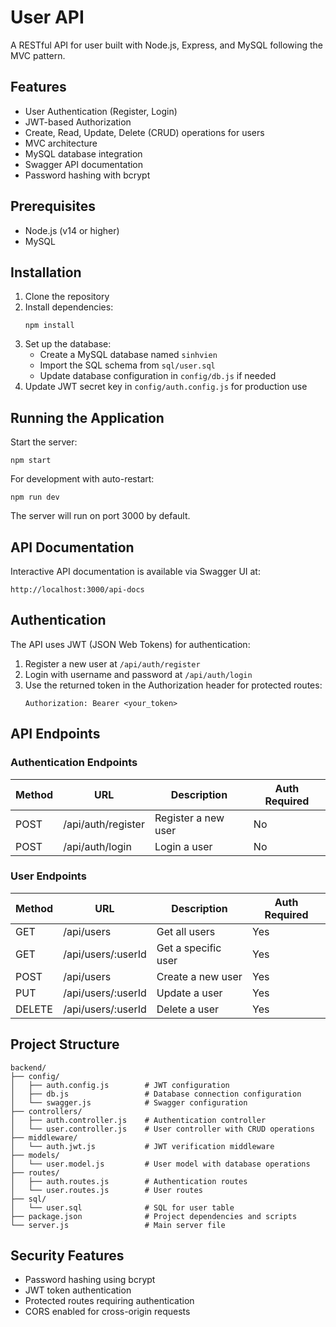# User API

A RESTful API for user built with Node.js, Express, and MySQL following the MVC pattern.

## Features

- User Authentication (Register, Login)
- JWT-based Authorization
- Create, Read, Update, Delete (CRUD) operations for users
- MVC architecture
- MySQL database integration
- Swagger API documentation
- Password hashing with bcrypt

## Prerequisites

- Node.js (v14 or higher)
- MySQL

## Installation

1. Clone the repository
2. Install dependencies:
   ```
   npm install
   ```
3. Set up the database:
   - Create a MySQL database named `sinhvien`
   - Import the SQL schema from `sql/user.sql`
   - Update database configuration in `config/db.js` if needed
4. Update JWT secret key in `config/auth.config.js` for production use

## Running the Application

Start the server:
```
npm start
```

For development with auto-restart:
```
npm run dev
```

The server will run on port 3000 by default.

## API Documentation

Interactive API documentation is available via Swagger UI at:
```
http://localhost:3000/api-docs
```

## Authentication

The API uses JWT (JSON Web Tokens) for authentication:

1. Register a new user at `/api/auth/register`
2. Login with username and password at `/api/auth/login`
3. Use the returned token in the Authorization header for protected routes:
   ```
   Authorization: Bearer <your_token>
   ```

## API Endpoints

### Authentication Endpoints

| Method | URL | Description | Auth Required |
|--------|-----|-------------|--------------|
| POST | /api/auth/register | Register a new user | No |
| POST | /api/auth/login | Login a user | No |

### User Endpoints

| Method | URL | Description | Auth Required |
|--------|-----|-------------|--------------|
| GET | /api/users | Get all users | Yes |
| GET | /api/users/:userId | Get a specific user | Yes |
| POST | /api/users | Create a new user | Yes |
| PUT | /api/users/:userId | Update a user | Yes |
| DELETE | /api/users/:userId | Delete a user | Yes |

## Project Structure

```
backend/
├── config/
│   ├── auth.config.js        # JWT configuration
│   ├── db.js                 # Database connection configuration
│   └── swagger.js            # Swagger configuration
├── controllers/
│   ├── auth.controller.js    # Authentication controller
│   └── user.controller.js    # User controller with CRUD operations
├── middleware/
│   └── auth.jwt.js           # JWT verification middleware
├── models/
│   └── user.model.js         # User model with database operations
├── routes/
│   ├── auth.routes.js        # Authentication routes
│   └── user.routes.js        # User routes
├── sql/
│   └── user.sql              # SQL for user table
├── package.json              # Project dependencies and scripts
└── server.js                 # Main server file
```

## Security Features

- Password hashing using bcrypt
- JWT token authentication
- Protected routes requiring authentication
- CORS enabled for cross-origin requests